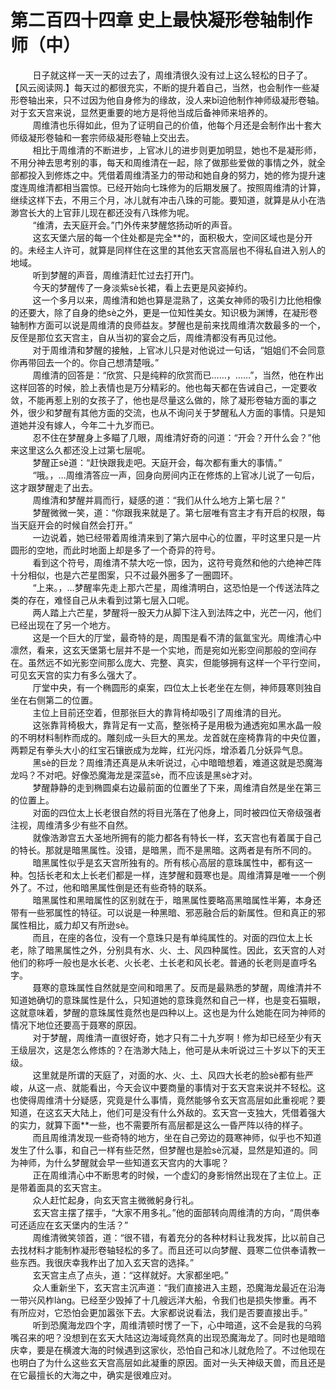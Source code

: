 <h1>第二百四十四章 史上最快凝形卷轴制作师（中）</h1>
<div id="content">&nbsp&nbsp&nbsp&nbsp&nbsp&nbsp&nbsp&nbsp
 日子就这样一天一天的过去了，周维清很久没有过上这么轻松的日子了。【风云阅读网.】每天过的都很充实，不断的提升着自己，当然，也会制作一些凝形卷轴出来，只不过因为他自身修为的缘故，没人来bī迫他制作神师级凝形卷轴。对于玄天宫来说，显然更重要的地方是将他当成后备神师来培养的。
 <br/>&nbsp&nbsp&nbsp&nbsp&nbsp&nbsp&nbsp&nbsp
 周维清也乐得如此，但为了证明自己的价值，他每个月还是会制作出十套大师级凝形卷轴和一套宗师级凝形卷轴上交出去。
 <br/>&nbsp&nbsp&nbsp&nbsp&nbsp&nbsp&nbsp&nbsp
 相比于周维清的不断进步，上官冰儿的进步则更加明显，她也不是凝形师，不用分神去思考别的事，每天和周维清在一起，除了做那些爱做的事情之外，就全部都投入到修炼之中。凭借着周维清圣力的带动和她自身的努力，她的修为提升速度连周维清都相当震惊。已经开始向七珠修为的后期发展了。按照周维清的计算，继续这样下去，不用三个月，冰儿就有冲击八珠的可能。要知道，就算是从小在浩渺宫长大的上官菲儿现在都还没有八珠修为呢。
 <br/>&nbsp&nbsp&nbsp&nbsp&nbsp&nbsp&nbsp&nbsp
 “维清，去天庭开会。”门外传来梦醒悠扬动听的声音。
 <br/>&nbsp&nbsp&nbsp&nbsp&nbsp&nbsp&nbsp&nbsp
 这玄天堡六层的每一个住处都是完全**的，面积极大，空间区域也是分开的。未经主人许可，就算是同样住在这里的其他玄天宫高层也不得私自进入别人的地域。
 <br/>&nbsp&nbsp&nbsp&nbsp&nbsp&nbsp&nbsp&nbsp
 听到梦醒的声音，周维清赶忙过去打开门。
 <br/>&nbsp&nbsp&nbsp&nbsp&nbsp&nbsp&nbsp&nbsp
 今天的梦醒传了一身淡紫sè长裙，看上去更是风姿掉约。
 <br/>&nbsp&nbsp&nbsp&nbsp&nbsp&nbsp&nbsp&nbsp
 这一个多月以来，周维清和她也算是混熟了，这美女神师的吸引力比他相像的还要大，除了自身的绝sè之外，更是一位知性美女。知识极为渊博，在凝形卷轴制柞方面可以说是周维清的良师益友。梦醒也是前来找周维清次数最多的一个，反侄是那位玄天宫主，自从当初的宴会之后，周维清都没有再见过他。
 <br/>&nbsp&nbsp&nbsp&nbsp&nbsp&nbsp&nbsp&nbsp
 对于周维清和梦醒的接触，上官冰儿只是对他说过一句话，“姐姐们不会同意你再带回去一个的。你自己想清楚哦。”
 <br/>&nbsp&nbsp&nbsp&nbsp&nbsp&nbsp&nbsp&nbsp
 周维清的回答是：“欣赏、只是纯粹的欣赏而已……，……”，当然，他在柞出这样回答的时候，脸上表情也是万分精彩的。他也每天都在告诫自己，一定要收敛，不能再惹上别的女孩子了，他也是尽量这么做的，除了凝形卷轴方面的事之外，很少和梦醒有其他方面的交流，也从不询问关于梦醒私人方面的事情。只是知道她并没有嫁人，今年二十九岁而已。
 <br/>&nbsp&nbsp&nbsp&nbsp&nbsp&nbsp&nbsp&nbsp
 忍不住在梦醒身上多瞄了几眼，周维清好奇的问道：“开会？开什么会？”他来这里这么久都还没上过第七层呢。
 <br/>&nbsp&nbsp&nbsp&nbsp&nbsp&nbsp&nbsp&nbsp
 梦醒正sè道：“赶快跟我走吧。天庭开会，每次都有重大的事情。”
 <br/>&nbsp&nbsp&nbsp&nbsp&nbsp&nbsp&nbsp&nbsp
 “哦。，…周维清答应一声，回身向房间内正在修炼的上官冰儿说了一句后，这才跟梦醒走了出去。
 <br/>&nbsp&nbsp&nbsp&nbsp&nbsp&nbsp&nbsp&nbsp
 周维清和梦醒并肩而行，疑感的道：“我们从什么地方上第七层？”
 <br/>&nbsp&nbsp&nbsp&nbsp&nbsp&nbsp&nbsp&nbsp
 梦醒微微一笑，道：“你跟我来就是了。第七层唯有宫主才有开启的权限，每当天庭开会的时候自然会打开。”
 <br/>&nbsp&nbsp&nbsp&nbsp&nbsp&nbsp&nbsp&nbsp
 一边说着，她已经带着周维清来到了第六层中心的位置，平时这里只是一片圆形的空地，而此时地面上却是多了一个奇异的符号。
 <br/>&nbsp&nbsp&nbsp&nbsp&nbsp&nbsp&nbsp&nbsp
 看到这个符号，周维清不禁大吃一惊，因为，这符号竟然和他的六绝神芒阵十分相似，也是六芒星图案，只不过最外圈多了一圈圆环。
 <br/>&nbsp&nbsp&nbsp&nbsp&nbsp&nbsp&nbsp&nbsp
 “上来。，…梦醒率先走上那六芒星，周维清明白，这恐怕是一个传送法阵之类的存在，难怪自己从未看到过第七层入口呢。
 <br/>&nbsp&nbsp&nbsp&nbsp&nbsp&nbsp&nbsp&nbsp
 两人踏上六芒星，梦醒将一股天力从脚下注入到法阵之中，光芒一闪，他们已经出现在了另一个地方。
 <br/>&nbsp&nbsp&nbsp&nbsp&nbsp&nbsp&nbsp&nbsp
 这是一个巨大的厅堂，最奇特的是，周围是看不清的氤氲宝光。周维清心中凛然，看来，这玄天堡第七层并不是一个实地，而是宛如光影空间那般的空间存在。虽然远不如光影空间那么庞大、完整、真实，但能够拥有这样一个平行空间，可见玄天宫的实力有多么强大了。
 <br/>&nbsp&nbsp&nbsp&nbsp&nbsp&nbsp&nbsp&nbsp
 厅堂中央，有一个椭圆形的桌案，四位太上长老坐在左侧，神师聂寒则独自坐在右侧第二的位置。
 <br/>&nbsp&nbsp&nbsp&nbsp&nbsp&nbsp&nbsp&nbsp
 主位上目前还空着，但那张巨大的靠背椅却吸引了周维清的目光。
 <br/>&nbsp&nbsp&nbsp&nbsp&nbsp&nbsp&nbsp&nbsp
 这张靠背椅极大，靠背足有一丈高，整张椅子是用极为通透宛如黑水晶一般的不明材料制柞而成的。雕刻成一头巨大的黑龙。龙首就在座椅靠背的中央位置，两颗足有拳头大小的红宝石镶嵌成为龙眸，红光闪烁，增添着几分妖异气息。
 <br/>&nbsp&nbsp&nbsp&nbsp&nbsp&nbsp&nbsp&nbsp
 黑sè的巨龙？周维清还真是从未听说过，心中暗暗想着，难道这就是恐魔海龙吗？不对吧。好像恐魔海龙是深蓝sè，而不应该是黑sè才对。
 <br/>&nbsp&nbsp&nbsp&nbsp&nbsp&nbsp&nbsp&nbsp
 梦醒静静的走到椭圆桌右边最前面的位置坐了下来，周维清自然是坐在第三的位置上。
 <br/>&nbsp&nbsp&nbsp&nbsp&nbsp&nbsp&nbsp&nbsp
 对面的四位太上长老很自然的将目光落在了他身上，同时被四位天帝级强者注视，周维清多少有些不自然。
 <br/>&nbsp&nbsp&nbsp&nbsp&nbsp&nbsp&nbsp&nbsp
 就像浩渺宫五大圣地所拥有的能力都各有特长一样，玄天宫也有着属于自己的特长。那就是暗黑属性。没错，是暗黑，而不是黑暗。这两者是有所不同的。
 <br/>&nbsp&nbsp&nbsp&nbsp&nbsp&nbsp&nbsp&nbsp
 暗黑属性似乎是玄天宫所独有的。所有核心高层的意珠属性中，都有这一种。包括长老和太上长老们都是一样，连梦醒和聂寒也是。周维清算是唯一一个例外了。不过，他和暗黑属性倒是还有些奇特的联系。
 <br/>&nbsp&nbsp&nbsp&nbsp&nbsp&nbsp&nbsp&nbsp
 暗黑属性和黑暗属性的区别就在于，暗黑属性要略高黑暗属性半筹，本身还带有一些邪属性的特征。可以说是一种黑暗、邪恶融合后的新属性。但和真正的邪属性相比，威力却又有所逊sè。
 <br/>&nbsp&nbsp&nbsp&nbsp&nbsp&nbsp&nbsp&nbsp
 而且，在座的各位，没有一个意珠只是有单纯属性的。对面的四位太上长老，除了暗黑属性之外，分别具有水、火、土、风四种属性。因此，玄天宫的人对他们的称呼一般也是水长老、火长老、土长老和风长老。普通的长老则是直呼名字。
 <br/>&nbsp&nbsp&nbsp&nbsp&nbsp&nbsp&nbsp&nbsp
 聂寒的意珠属性自然就是空间和暗黑了。反而是最熟悉的梦醒，周维清并不知道她确切的意珠属性是什么，只知道她的意珠竟然和自己一样，也是变石猫眼，这就意味着，梦醒的意珠属性竟然也是四种以上。这也是为什么她能在同为神师的情况下地位还要高于聂寒的原因。
 <br/>&nbsp&nbsp&nbsp&nbsp&nbsp&nbsp&nbsp&nbsp
 对于梦醒，周维清一直很好奇，她才只有二十九岁啊！修为却已经至少有天王级层次，这是怎么修炼的？在浩渺大陆上，他可是从未听说过三十岁以下的天王级。
 <br/>&nbsp&nbsp&nbsp&nbsp&nbsp&nbsp&nbsp&nbsp
 这里就是所谓的天庭了，对面的水、火、土、风四大长老的脸sè都有些严峻，从这一点、就能看出，今天会议中要商量的事情对于玄天宫来说并不轻松。这也使得周维清十分疑感，究竟是什么事情，竟然能够令玄天宫高层如此重视呢？要知道，在这玄天大陆上，他们可是没有什么外敌的。玄天宫一支独大，凭借着强大的实力，就算下面**一些，也不需要所有高层都是这么一昏严阵以待的样子。
 <br/>&nbsp&nbsp&nbsp&nbsp&nbsp&nbsp&nbsp&nbsp
 而且周维清发现一些奇特的地方，坐在自己旁边的聂寒神师，似乎也不知道发生了什么事，和自己一样有些茫然，但梦醒也是脸sè沉凝，显然是知道的。同为神师，为什么梦醒就会早一些知道玄天宫内的大事呢？
 <br/>&nbsp&nbsp&nbsp&nbsp&nbsp&nbsp&nbsp&nbsp
 正在周维清心中不断思考的时候，一个虚幻的身影悄然出现在了主位上。正是带着面具的玄天宫主。
 <br/>&nbsp&nbsp&nbsp&nbsp&nbsp&nbsp&nbsp&nbsp
 众人赶忙起身，向玄天宫主微微躬身行礼。
 <br/>&nbsp&nbsp&nbsp&nbsp&nbsp&nbsp&nbsp&nbsp
 玄天宫主摆了摆手，“大家不用多礼。”他的面部转向周维清的方向，“周供奉可还适应在玄天堡内的生活？”
 <br/>&nbsp&nbsp&nbsp&nbsp&nbsp&nbsp&nbsp&nbsp
 周维清微笑领首，道：“很不错，有着充分的各种材料让我发挥，比以前自己去找材料才能制柞凝形卷轴轻松的多了。而且还可以向梦醒、聂寒二位供奉请教一些东西。我很庆幸我柞出了加入玄天宫的选择。”
 <br/>&nbsp&nbsp&nbsp&nbsp&nbsp&nbsp&nbsp&nbsp
 玄天宫主点了点头，道：“这样就好。大家都坐吧。”
 <br/>&nbsp&nbsp&nbsp&nbsp&nbsp&nbsp&nbsp&nbsp
 众人重新坐下，玄天宫主沉声道：“我们直接进入主题，恐魔海龙最近在沿海一带兴风柞làng。已经至少毁掉了十几艘远洋大船，令我们也是损失惨重。再不有所应对，它恐怕会更加嚣张下去。大家都说说看法，我们是否要直接出手。”
 <br/>&nbsp&nbsp&nbsp&nbsp&nbsp&nbsp&nbsp&nbsp
 听到恐魔海龙四个字，周维清顿时愣了一下，心中暗道，这不会是我的乌鸦嘴召来的吧？没想到在玄天大陆这边海域竟然真的出现恐魔海龙了。同时也是暗暗庆幸，要是在横渡大海的时候遇到这家伙，恐怕自己和冰儿就危险了。不过他现在也明白了为什么这些玄天宫高层如此凝重的原因。面对一头天神级天兽，而且还是在它最擅长的大海之中，确实是很难应对。
 <br/>&nbsp&nbsp&nbsp&nbsp&nbsp&nbsp&nbsp&nbsp
 <br/>&nbsp&nbsp&nbsp&nbsp&nbsp&nbsp&nbsp&nbsp
</div>
